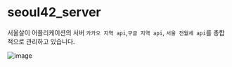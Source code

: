# seoul42_server
서울살이 어플리케이션의 서버
`카카오 지역 api`,`구글 지역 api`, `서울 전월세 api`를 총합적으로 관리하고 있습니다.

![image](https://user-images.githubusercontent.com/22374750/51818141-0eba0900-2311-11e9-9b90-52542547986a.png)
